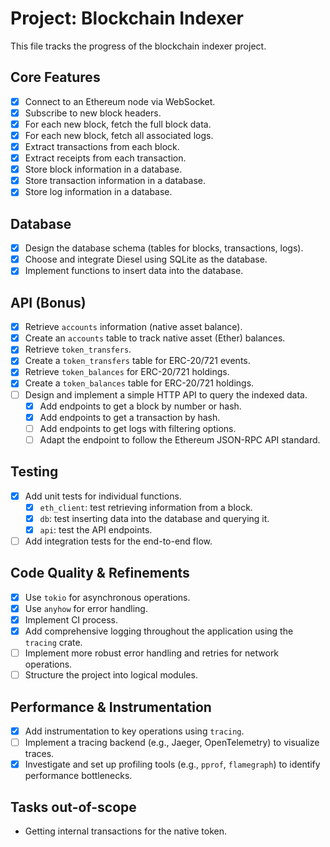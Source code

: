 # Project: Blockchain Indexer

This file tracks the progress of the blockchain indexer project.

## Core Features

- [x] Connect to an Ethereum node via WebSocket.
- [x] Subscribe to new block headers.
- [x] For each new block, fetch the full block data.
- [x] For each new block, fetch all associated logs.
- [x] Extract transactions from each block.
- [x] Extract receipts from each transaction.
- [x] Store block information in a database.
- [x] Store transaction information in a database.
- [x] Store log information in a database.

## Database

- [x] Design the database schema (tables for blocks, transactions, logs).
- [x] Choose and integrate Diesel using SQLite as the database.
- [x] Implement functions to insert data into the database.

## API (Bonus)

- [x] Retrieve `accounts` information (native asset balance).
- [x] Create an `accounts` table to track native asset (Ether) balances.
- [x] Retrieve `token_transfers`.
- [x] Create a `token_transfers` table for ERC-20/721 events.
- [x] Retrieve `token_balances` for ERC-20/721 holdings.
- [x] Create a `token_balances` table for ERC-20/721 holdings.
- [ ] Design and implement a simple HTTP API to query the indexed data.
  - [x] Add endpoints to get a block by number or hash.
  - [x] Add endpoints to get a transaction by hash.
  - [ ] Add endpoints to get logs with filtering options.
  - [ ] Adapt the endpoint to follow the Ethereum JSON-RPC API standard.

## Testing

- [x] Add unit tests for individual functions.
  - [x] `eth_client`: test retrieving information from a block.
  - [x] `db`: test inserting data into the database and querying it.
  - [x] `api`: test the API endpoints.
- [ ] Add integration tests for the end-to-end flow.

## Code Quality & Refinements

- [x] Use `tokio` for asynchronous operations.
- [x] Use `anyhow` for error handling.
- [x] Implement CI process.
- [x] Add comprehensive logging throughout the application using the `tracing` crate.
- [ ] Implement more robust error handling and retries for network operations.
- [ ] Structure the project into logical modules.

## Performance & Instrumentation

- [x] Add instrumentation to key operations using `tracing`.
- [ ] Implement a tracing backend (e.g., Jaeger, OpenTelemetry) to visualize traces.
- [x] Investigate and set up profiling tools (e.g., `pprof`, `flamegraph`) to identify performance bottlenecks.

## Tasks out-of-scope

- Getting internal transactions for the native token.

